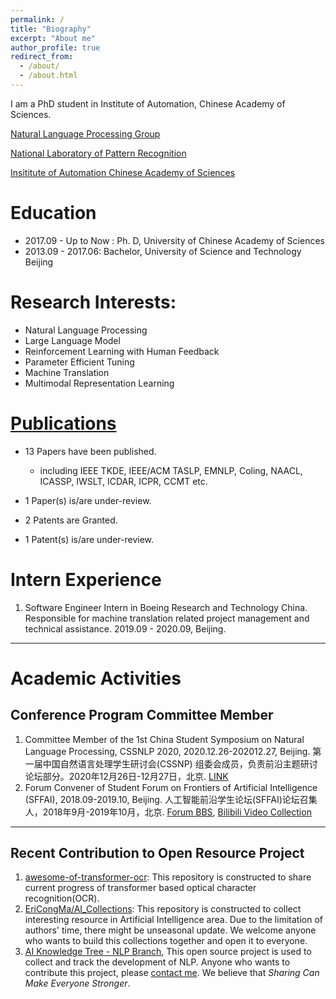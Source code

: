 ```yaml
---
permalink: /
title: "Biography"
excerpt: "About me"
author_profile: true
redirect_from: 
  - /about/
  - /about.html
---
```



I am a PhD student in Institute of Automation, Chinese Academy of Sciences.

[Natural Language Processing Group](http://www.nlpr.ia.ac.cn/cip/introduction.htm)

[National Laboratory of Pattern Recognition](http://www.nlpr.ia.ac.cn/nlpren/EN/volumn/home.shtml)

[Insititute of Automation Chinese Academy of Sciences](http://www.ia.cas.cn/)

Education
======

* 2017.09 - Up to Now : Ph. D, University of Chinese Academy of Sciences
* 2013.09 - 2017.06: Bachelor, University of Science and Technology Beijing

Research Interests:
======

* Natural Language Processing
* Large Language Model
* Reinforcement Learning with Human Feedback
* Parameter Efficient Tuning
* Machine Translation
* Multimodal Representation Learning

# [Publications](https://ericongma.github.io/publications/)

- 13 Papers have been published.
  - including IEEE TKDE, IEEE/ACM TASLP, EMNLP, Coling, NAACL, ICASSP, IWSLT, ICDAR, ICPR, CCMT etc.

- 1 Paper(s) is/are under-review.
- 2 Patents are Granted.
- 1 Patent(s) is/are under-review.

Intern Experience
===

1. Software Engineer Intern in Boeing Research and Technology China. Responsible for machine translation related project management and technical assistance. 2019.09 - 2020.09, Beijing.



---



Academic Activities
======
## Conference Program Committee Member

1. Committee Member of the 1st China Student Symposium on Natural Language Processing, CSSNLP 2020, 2020.12.26-202012.27, Beijing. 第一届中国自然语言处理学生研讨会(CSSNP) 组委会成员，负责前沿主题研讨论坛部分。2020年12月26日-12月27日，北京. [LINK](http://conference.cipsc.org.cn/cssnlp/#/)
2. Forum Convener of Student Forum on Frontiers of Artificial Intelligence (SFFAI), 2018.09-2019.10, Beijing. 人工智能前沿学生论坛(SFFAI)论坛召集人，2018年9月-2019年10月，北京. [Forum BBS](https://bbs.sffai.com/), [Bilibili Video Collection](https://www.bilibili.com/read/cv1632709/)

---

## Recent Contribution to Open Resource Project

1. [awesome-of-transformer-ocr](https://github.com/EriCongMa/awesome-transformer-ocr): This repository is constructed to share current progress of transformer based optical character recognition(OCR). 
1. [EriCongMa/AI_Collections](https://github.com/EriCongMa/AI_Collections): This repository is constructed to collect interesting resource in Artificial Intelligence area. Due to the limitation of authors' time, there might be unseasonal update. We welcome anyone who wants to build this collections together and open it to everyone.
2. [AI Knowledge Tree - NLP Branch](https://github.com/SFFAI-AIKT/AIKT-Natural_Language_Processing), This open source project is used to collect and track the development of NLP. Anyone who wants to contribute this project, please [contact me](mailto:cong.ma@nlpr.ia.ac.cn). We believe that *Sharing Can Make Everyone Stronger*.

